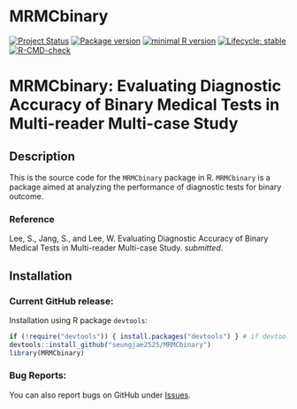 # MRMCbinary

<!-- badges: start -->
[![Project Status](https://www.repostatus.org/badges/latest/active.svg)](https://www.repostatus.org/#active/)
[![Package version](https://img.shields.io/badge/GitHub-1.0.0-orange.svg)](https://github.com/seungjae2525/MRMCbinary/)
[![minimal R version](https://img.shields.io/badge/R-v4.2.0+-blue.svg)](https://cran.r-project.org/)
[![Lifecycle: stable](https://img.shields.io/badge/lifecycle-stable-brightgreen.svg)](https://lifecycle.r-lib.org/articles/stages.html#stable)
[![R-CMD-check](https://github.com/seungjae2525/MRMCbinary/actions/workflows/R-CMD-check.yaml/badge.svg)](https://github.com/seungjae2525/MRMCbinary/actions/workflows/R-CMD-check.yaml)
<!-- badges: end -->

# MRMCbinary: Evaluating Diagnostic Accuracy of Binary Medical Tests in Multi-reader Multi-case Study

## Description
This is the source code for the `MRMCbinary` package in R. 
`MRMCbinary` is a package aimed at analyzing the performance of diagnostic tests for binary outcome.
 
### Reference
Lee, S., Jang, S., and Lee, W. Evaluating Diagnostic Accuracy of Binary Medical Tests in Multi-reader Multi-case Study. *submitted*.

## Installation
### Current GitHub release:
Installation using R package `devtools`:

```r
if (!require("devtools")) { install.packages("devtools") } # if devtools not already installed
devtools::install_github("seungjae2525/MRMCbinary")
library(MRMCbinary)
```

### Bug Reports:
You can also report bugs on GitHub under [Issues](https://github.com/seungjae2525/MRMCbinary/issues/).

